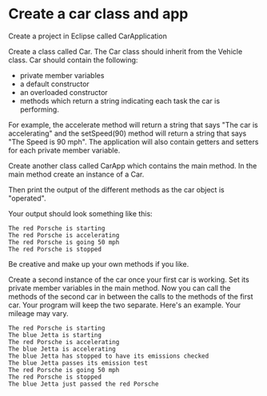 # Create a car class and app

Create a project in Eclipse called CarApplication

Create a class called Car. The Car class should inherit from the Vehicle class. Car should contain the following:

* private member variables
* a default constructor
* an overloaded constructor
* methods which return a string indicating each task the car is performing.

For example, the accelerate method will return a string that says "The car is accelerating" and the setSpeed\(90\) method will return a string that says "The Speed is 90 mph". The application will also contain getters and setters for each private member variable.

Create another class called CarApp which contains the main method. In the main method create an instance of a Car.

Then print the output of the different methods as the car object is "operated".

Your output should look something like this:

```text
The red Porsche is starting
The red Porsche is accelerating
The red Porsche is going 50 mph
The red Porsche is stopped
```

Be creative and make up your own methods if you like.

Create a second instance of the car once your first car is working. Set its private member variables in the main method. Now you can call the methods of the second car in between the calls to the methods of the first car. Your program will keep the two separate. Here's an example. Your mileage may vary.

```text
The red Porsche is starting
The blue Jetta is starting
The red Porsche is accelerating
The blue Jetta is accelerating
The blue Jetta has stopped to have its emissions checked 
The blue Jetta passes its emission test
The red Porsche is going 50 mph
The red Porsche is stopped
The blue Jetta just passed the red Porsche
```

